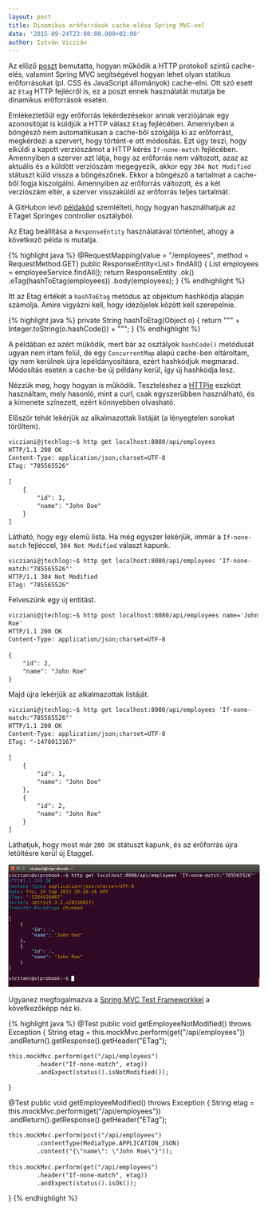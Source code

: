 ```yaml
---
layout: post
title: Dinamikus erőforrások cache-elése Spring MVC-vel
date: '2015-09-24T23:00:00.000+02:00'
author: István Viczián
---
```


Az előző [poszt](/2015/09/08/statikus-eroforrasok-cache-elese.html) 
bemutatta, hogyan működik a HTTP protokoll szintű cache-elés, valamint
Spring MVC segítségével hogyan lehet olyan statikus erőforrásokat (pl.
CSS és JavaScript állományok) cache-elni. Ott szó esett az `Etag` HTTP
fejlécről is, ez a poszt ennek használatát mutatja be dinamikus erőforrások
esetén.

Emlékeztetőül egy erőforrás lekérdezésekor annak verziójának egy 
azonosítóját is küldjük a HTTP válasz `Etag` fejlécében. Amennyiben a 
böngésző nem automatikusan a cache-ből szolgálja ki az erőforrást, 
megkérdezi a szervert, hogy történt-e ott módosítás. Ezt úgy teszi, hogy
elküldi a kapott verziószámot a HTTP kérés `If-none-match` fejlécében. 
Amennyiben a szerver azt látja, hogy az erőforrás nem változott, azaz az 
aktuális és a küldött verziószám megegyezik, akkor egy `304 Not Modified`
státuszt küld vissza a böngészőnek. Ekkor a böngésző a tartalmat a 
cache-ből fogja kiszolgálni. Amennyiben az erőforrás változott, és a két
verziószám eltér, a szerver visszaküldi az erőforrás teljes tartalmát.

A GitHubon lévő 
[példakód](https://github.com/vicziani/jtechlog-spring-cache)
szemlélteti, hogy hogyan használhatjuk az ETaget Springes controller
osztályból.

Az Etag beállítása a `ResponseEntity` használatával történhet, ahogy a 
következő példa is mutatja.

{% highlight java %}
@RequestMapping(value = "/employees", method = RequestMethod.GET)
public ResponseEntity<List<Employee>> findAll() {
    List<Employee> employees = employeeService.findAll();
    return ResponseEntity
            .ok()
            .eTag(hashToEtag(employees))
            .body(employees);
}
{% endhighlight %}

Itt az Etag értékét a `hashToEtag` metódus az objektum hashkódja alapján 
számolja. Amire vigyázni kell, hogy idézőjelek között kell szerepelnie.

{% highlight java %}
private String hashToEtag(Object o) {
    return "\"" + Integer.toString(o.hashCode()) + "\"";
}
{% endhighlight %}

A példában ez azért működik, mert bár az osztályok `hashCode()` metódusát
ugyan nem írtam felül, de egy `ConcurrentMap` alapú cache-ben eltároltam, 
így nem kerülnek újra lepéldányosításra, ezért hashkódjuk megmarad. 
Módosítás esetén a cache-be új példány kerül, így új hashkódja lesz.

Nézzük meg, hogy hogyan is működik. Teszteléshez a 
[HTTPie](https://github.com/jkbrzt/httpie) eszközt használtam, mely 
hasonló, mint a curl, csak egyszerűbben használható, és a kimenete 
színezett, ezért könnyebben olvasható.

Először tehát lekérjük az alkalmazottak listáját (a lényegtelen sorokat 
töröltem).


	vicziani@jtechlog:~$ http get localhost:8080/api/employees
	HTTP/1.1 200 OK
	Content-Type: application/json;charset=UTF-8
	ETag: "785565526"

	[
		{
		    "id": 1, 
		    "name": "John Doe"
		}
	]


Látható, hogy egy elemű lista. Ha még egyszer lekérjük, immár a 
`If-none-match` fejléccel, `304 Not Modified` választ kapunk.

	vicziani@jtechlog:~$ http get localhost:8080/api/employees 'If-none-match:"785565526"'
	HTTP/1.1 304 Not Modified
	ETag: "785565526"

Felveszünk egy új entitást.


	vicziani@jtechlog:~$ http post localhost:8080/api/employees name='John Roe'
	HTTP/1.1 200 OK
	Content-Type: application/json;charset=UTF-8

	{
		"id": 2, 
		"name": "John Roe"
	}

Majd újra lekérjük az alkalmazottak listáját.

	vicziani@jtechlog:~$ http get localhost:8080/api/employees 'If-none-match:"785565526"'
	HTTP/1.1 200 OK
	Content-Type: application/json;charset=UTF-8
	ETag: "-1478013167"

	[
		{
		    "id": 1, 
		    "name": "John Doe"
		}, 
		{
		    "id": 2, 
		    "name": "John Roe"
		}
	]

Láthatjuk, hogy most már `200 OK` státuszt kapunk, és az erőforrás újra 
letöltésre kerül új Etaggel.

![HTTPie](/artifacts/posts/2015-09-24-dinamikus-eroforrasok-cache-elese/httpie.png)

Ugyanez megfogalmazva a [Spring MVC Test Frameworkkel](http://docs.spring.io/spring/docs/current/spring-framework-reference/htmlsingle/#spring-mvc-test-framework) a következőképp néz 
ki.

{% highlight java %}
@Test
public void getEmployeeNotModified() throws Exception {
    String etag = this.mockMvc.perform(get("/api/employees"))
            .andReturn().getResponse().getHeader("ETag");

    this.mockMvc.perform(get("/api/employees")
            .header("If-none-match", etag))
            .andExpect(status().isNotModified());
}

@Test
public void getEmployeeModified() throws Exception {
    String etag = this.mockMvc.perform(get("/api/employees"))
            .andReturn().getResponse().getHeader("ETag");

    this.mockMvc.perform(post("/api/employees")
            .contentType(MediaType.APPLICATION_JSON)
            .content("{\"name\": \"John Roe\"}"));

    this.mockMvc.perform(get("/api/employees")
            .header("If-none-match", etag))
            .andExpect(status().isOk());
}
{% endhighlight %}


